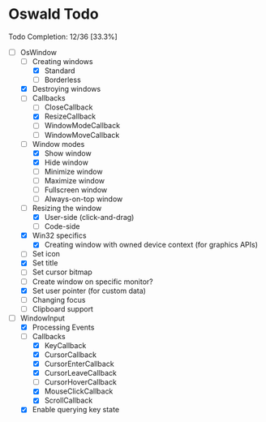 # Oswald Todo

Todo Completion: 12/36 [33.3%]

- [ ] OsWindow
    - [ ] Creating windows
        - [x] Standard
        - [ ] Borderless
    - [x] Destroying windows
    - [ ] Callbacks
        - [ ] CloseCallback
        - [x] ResizeCallback
        - [ ] WindowModeCallback
        - [ ] WindowMoveCallback
    - [ ] Window modes
        - [x] Show window
        - [x] Hide window
        - [ ] Minimize window
        - [ ] Maximize window
        - [ ] Fullscreen window
        - [ ] Always-on-top window
    - [ ] Resizing the window
        - [x] User-side (click-and-drag)
        - [ ] Code-side
    - [x] Win32 specifics
        - [x] Creating window with owned device context (for graphics APIs)
    - [ ] Set icon
    - [x] Set title
    - [ ] Set cursor bitmap
    - [ ] Create window on specific monitor?
    - [x] Set user pointer (for custom data)
    - [ ] Changing focus
    - [ ] Clipboard support
- [ ] WindowInput
    - [x] Processing Events
    - [ ] Callbacks
        - [x] KeyCallback
        - [x] CursorCallback
        - [x] CursorEnterCallback
        - [x] CursorLeaveCallback
        - [ ] CursorHoverCallback
        - [x] MouseClickCallback
        - [x] ScrollCallback
    - [x] Enable querying key state
